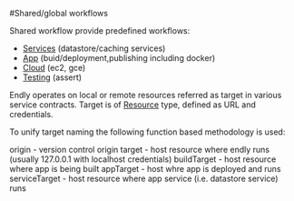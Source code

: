#Shared/global workflows


Shared workflow provide predefined workflows:

- [Services](workflow/services) (datastore/caching services)
- [App](workflow/app) (buid/deployment,publishing including docker)
- [Cloud](workflow/cloud) (ec2, gce)
- [Testing](assert) (assert)


Endly operates on local or remote resources referred as target in various service contracts. 
Target is of [Resource](https://github.com/viant/toolbox/blob/master/url/resource.go) type, 
defined as URL and credentials. 

To unify target naming the following function based methodology is used:

origin - version control origin
target - host resource where endly runs (usually 127.0.0.1 with localhost credentials)
buildTarget  - host resource where app is being built
appTarget - host whre app is deployed and runs
serviceTarget - host resource where app service (i.e. datastore service) runs





